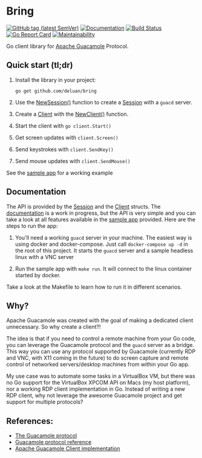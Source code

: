 # Bring
[![GitHub tag (latest SemVer)](https://img.shields.io/github/v/tag/deluan/bring?label=latest)](https://github.com/deluan/bring/releases)
[![Documentation](https://img.shields.io/badge/godoc-reference-5272B4.svg?style=flat)](https://godoc.org/github.com/deluan/bring) 
[![Build Status](https://github.com/deluan/bring/workflows/CI/badge.svg)](https://github.com/deluan/bring/actions)
[![Go Report Card](https://goreportcard.com/badge/github.com/deluan/bring)](https://goreportcard.com/report/github.com/deluan/bring)
[![Maintainability](https://api.codeclimate.com/v1/badges/d35171fdba1795a6f74d/maintainability)](https://codeclimate.com/github/deluan/bring/maintainability)

Go client library for [Apache Guacamole](http://guacamole.apache.org) Protocol.

## Quick start (tl;dr)

1. Install the library in your project: 
        
       go get github.com/deluan/bring

2. Use the [NewSession()](https://godoc.org/github.com/deluan/bring#NewSession) function to create a [Session](https://godoc.org/github.com/deluan/bring#Session) with a `guacd` server.
3. Create a [Client](https://godoc.org/github.com/deluan/bring#Client) with the [NewClient()](https://godoc.org/github.com/deluan/bring#NewClient) function.
4. Start the client with `go client.Start()`
5. Get screen updates with `client.Screen()`
6. Send keystrokes with `client.SendKey()`
7. Send mouse updates with `client.SendMouse()`  
 
See the [sample app](sample/main.go) for a working example

## Documentation

The API is provided by the [Session](https://godoc.org/github.com/deluan/bring#Session) 
and the [Client](https://godoc.org/github.com/deluan/bring#Client) structs. 
The [documentation](https://godoc.org/github.com/deluan/bring) is a work in progress, 
but the API is very simple and you can take a look at all features available in the 
[sample app](sample) provided. Here are the steps to run the app:

1) You'll need a working `guacd` server in your machine. The easiest way is using docker 
and docker-compose. Just call `docker-compose up -d` in the root of this project. It 
starts the `guacd` server and a sample headless linux with a VNC server

2) Run the sample app with `make run`. It will connect to the linux container started by docker.

Take a look at the Makefile to learn how to run it in different scenarios.

## Why?

Apache Guacamole was created with the goal of making a dedicated client unnecessary. 
So why create a client?!

The idea is that if you need to control a remote machine from your Go code, you can 
leverage the Guacamole protocol and the `guacd` server as a bridge. This way you can 
use any protocol supported by Guacamole (currently RDP and VNC, with X11 coming in 
the future) to do screen capture and remote control of networked servers/desktop 
machines from within your Go app.

My use case was to automate some tasks in a VirtualBox VM, but there was no Go support 
for the VirtualBox XPCOM API on Macs (my host platform), nor a working RDP client 
implementation in Go. Instead of writing a new RDP client, why not leverage the awesome 
Guacamole project and get support for multiple protocols?

## References:
- [The Guacamole protocol](http://guacamole.apache.org/doc/gug/guacamole-protocol.html)
- [Guacamole protocol reference](http://guacamole.apache.org/doc/gug/protocol-reference.html#rect-instruction)
- [Apache Guacamole Client implementation](https://github.com/apache/guacamole-client/tree/master/guacamole-common-js)
